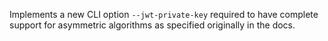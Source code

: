 Implements a new CLI option `--jwt-private-key` required to have complete support for asymmetric algorithms as specified
originally in the docs.
